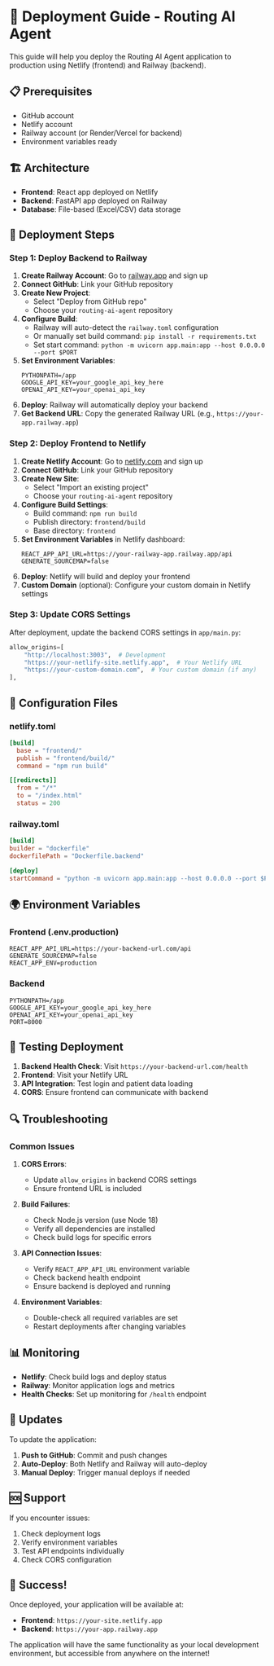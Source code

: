 # 🚀 Deployment Guide - Routing AI Agent

This guide will help you deploy the Routing AI Agent application to production using Netlify (frontend) and Railway (backend).

## 📋 Prerequisites

- GitHub account
- Netlify account
- Railway account (or Render/Vercel for backend)
- Environment variables ready

## 🏗️ Architecture

- **Frontend**: React app deployed on Netlify
- **Backend**: FastAPI app deployed on Railway
- **Database**: File-based (Excel/CSV) data storage

## 🚀 Deployment Steps

### Step 1: Deploy Backend to Railway

1. **Create Railway Account**: Go to [railway.app](https://railway.app) and sign up
2. **Connect GitHub**: Link your GitHub repository
3. **Create New Project**: 
   - Select "Deploy from GitHub repo"
   - Choose your `routing-ai-agent` repository
4. **Configure Build**:
   - Railway will auto-detect the `railway.toml` configuration
   - Or manually set build command: `pip install -r requirements.txt`
   - Set start command: `python -m uvicorn app.main:app --host 0.0.0.0 --port $PORT`
5. **Set Environment Variables**:
   ```
   PYTHONPATH=/app
   GOOGLE_API_KEY=your_google_api_key_here
   OPENAI_API_KEY=your_openai_api_key
   ```
6. **Deploy**: Railway will automatically deploy your backend
7. **Get Backend URL**: Copy the generated Railway URL (e.g., `https://your-app.railway.app`)

### Step 2: Deploy Frontend to Netlify

1. **Create Netlify Account**: Go to [netlify.com](https://netlify.com) and sign up
2. **Connect GitHub**: Link your GitHub repository
3. **Create New Site**:
   - Select "Import an existing project"
   - Choose your `routing-ai-agent` repository
4. **Configure Build Settings**:
   - Build command: `npm run build`
   - Publish directory: `frontend/build`
   - Base directory: `frontend`
5. **Set Environment Variables** in Netlify dashboard:
   ```
   REACT_APP_API_URL=https://your-railway-app.railway.app/api
   GENERATE_SOURCEMAP=false
   ```
6. **Deploy**: Netlify will build and deploy your frontend
7. **Custom Domain** (optional): Configure your custom domain in Netlify settings

### Step 3: Update CORS Settings

After deployment, update the backend CORS settings in `app/main.py`:

```python
allow_origins=[
    "http://localhost:3003",  # Development
    "https://your-netlify-site.netlify.app",  # Your Netlify URL
    "https://your-custom-domain.com",  # Your custom domain (if any)
],
```

## 🔧 Configuration Files

### netlify.toml
```toml
[build]
  base = "frontend/"
  publish = "frontend/build/"
  command = "npm run build"

[[redirects]]
  from = "/*"
  to = "/index.html"
  status = 200
```

### railway.toml
```toml
[build]
builder = "dockerfile"
dockerfilePath = "Dockerfile.backend"

[deploy]
startCommand = "python -m uvicorn app.main:app --host 0.0.0.0 --port $PORT"
```

## 🌍 Environment Variables

### Frontend (.env.production)
```
REACT_APP_API_URL=https://your-backend-url.com/api
GENERATE_SOURCEMAP=false
REACT_APP_ENV=production
```

### Backend
```
PYTHONPATH=/app
GOOGLE_API_KEY=your_google_api_key_here
OPENAI_API_KEY=your_openai_api_key
PORT=8000
```

## 🧪 Testing Deployment

1. **Backend Health Check**: Visit `https://your-backend-url.com/health`
2. **Frontend**: Visit your Netlify URL
3. **API Integration**: Test login and patient data loading
4. **CORS**: Ensure frontend can communicate with backend

## 🔍 Troubleshooting

### Common Issues

1. **CORS Errors**:
   - Update `allow_origins` in backend CORS settings
   - Ensure frontend URL is included

2. **Build Failures**:
   - Check Node.js version (use Node 18)
   - Verify all dependencies are installed
   - Check build logs for specific errors

3. **API Connection Issues**:
   - Verify `REACT_APP_API_URL` environment variable
   - Check backend health endpoint
   - Ensure backend is deployed and running

4. **Environment Variables**:
   - Double-check all required variables are set
   - Restart deployments after changing variables

## 📊 Monitoring

- **Netlify**: Check build logs and deploy status
- **Railway**: Monitor application logs and metrics
- **Health Checks**: Set up monitoring for `/health` endpoint

## 🔄 Updates

To update the application:

1. **Push to GitHub**: Commit and push changes
2. **Auto-Deploy**: Both Netlify and Railway will auto-deploy
3. **Manual Deploy**: Trigger manual deploys if needed

## 🆘 Support

If you encounter issues:

1. Check deployment logs
2. Verify environment variables
3. Test API endpoints individually
4. Check CORS configuration

## 🎉 Success!

Once deployed, your application will be available at:
- **Frontend**: `https://your-site.netlify.app`
- **Backend**: `https://your-app.railway.app`

The application will have the same functionality as your local development environment, but accessible from anywhere on the internet!
